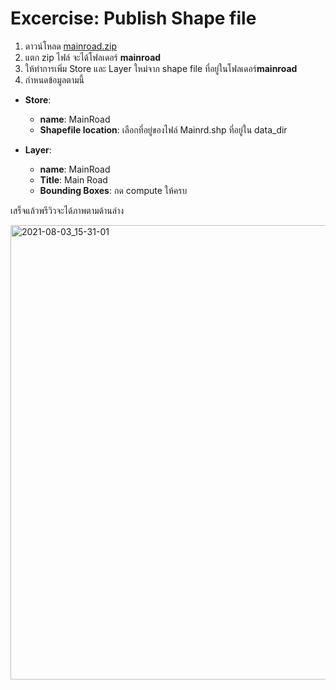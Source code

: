 
# Excercise: Publish Shape file

1. ดาวน์โหลด [mainroad.zip](https://www.dropbox.com/s/o8a8spi7v34q1bb/mainroad.zip?dl=0)
2. แตก zip ไฟล์ จะได้โฟลเดอร์ **mainroad**
3. ให้ทำการเพิ่ม Store และ Layer ใหม่จาก shape file ที่อยู่ในโฟลเดอร์​ **mainroad**
4. กำหนดข้อมูลตามนี้ 

- **Store**:
    - **name**: MainRoad
    - **Shapefile location**: เลือกที่อยู่ของไฟล์ Mainrd.shp ที่อยู่ใน data_dir

- **Layer**:
    - **name**: MainRoad
    - **Title**: Main Road
    - **Bounding Boxes**: กด compute ให้ครบ

เสร็จแล้วพรีวิวจะได้ภาพตามด้านล่าง

<img width="727" alt="2021-08-03_15-31-01" src="https://user-images.githubusercontent.com/85179/128031909-8966125a-e851-4526-81a4-803866d0d7f6.png">
